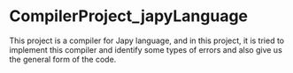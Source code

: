 # CompilerProject_japyLanguage
This project is a compiler for Japy language, and in this project, it is tried to implement this compiler and identify some types of errors and also give us the general form of the code.
